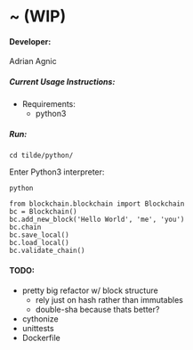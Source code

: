 # ~ (WIP)

#### Developer:
Adrian Agnic

##### Current Usage Instructions:
* Requirements:
  * python3
##### Run:
  ```commandline
  cd tilde/python/
  ```
  Enter Python3 interpreter:
  ```commandline
  python
  ```
  ```commandline
  from blockchain.blockchain import Blockchain
  bc = Blockchain()
  bc.add_new_block('Hello World', 'me', 'you')
  bc.chain
  bc.save_local()
  bc.load_local()
  bc.validate_chain()
  ```

#### TODO:
* pretty big refactor w/ block structure
  * rely just on hash rather than immutables
  * double-sha because thats better?
* cythonize
* unittests
* Dockerfile

